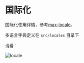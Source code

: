 # 国际化

国际化使用详情，参考[max-locale](https://umijs.org/docs/max/i18n)。

多语言字典定义在 `src/locales` 目录下

请看：

<img :src="$withBase('/locale.gif')" alt="locale">
